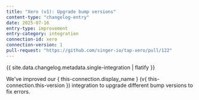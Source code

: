 ```yaml
---
title: "Xero (v1): Upgrade bump versions"
content-type: "changelog-entry"
date: 2025-07-16
entry-type: improvement
entry-category: integration
connection-id: xero
connection-version: 1
pull-request: "https://github.com/singer-io/tap-xero/pull/122"
---
```

{{ site.data.changelog.metadata.single-integration | flatify }}

We've improved our { this-connection.display_name } (v{ this-connection.this-version }) integration to upgrade different bump versions to fix errors.